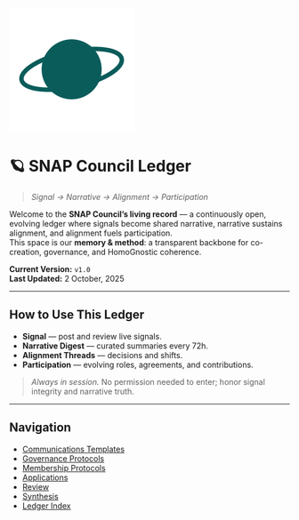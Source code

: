 ![SNAP Planet](assets/snap-planet.svg)

# 🪐 SNAP Council Ledger

> *Signal → Narrative → Alignment → Participation*

Welcome to the **SNAP Council’s living record** — a continuously open, evolving ledger where signals become shared narrative, narrative sustains alignment, and alignment fuels participation.  
This space is our **memory & method**: a transparent backbone for co-creation, governance, and HomoGnostic coherence.

**Current Version:** `v1.0`  
**Last Updated:** 2 October, 2025

---

## How to Use This Ledger
- **Signal** — post and review live signals.
- **Narrative Digest** — curated summaries every 72h.
- **Alignment Threads** — decisions and shifts.
- **Participation** — evolving roles, agreements, and contributions.

> _Always in session._ No permission needed to enter; honor signal integrity and narrative truth.

---

## Navigation
- [Communications Templates](communications-templates/README.md)
- [Governance Protocols](governance-protocols/README.md)
- [Membership Protocols](membership-protocols/README.md)
- [Applications](applications/README.md)
- [Review](review/README.md)
- [Synthesis](synthesis/README.md)
- [Ledger Index](ledger-index.json)
